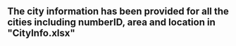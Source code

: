 ## The city information has been provided for all the cities including numberID, area and location in "CityInfo.xlsx"

